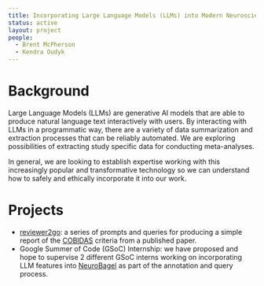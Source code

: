 ```yaml
---
title: Incorporating Large Language Models (LLMs) into Modern Neuroscience
status: active
layout: project
people:
  - Brent McPherson
  - Kendra Oudyk
---
```


# Background
Large Language Models (LLMs) are generative AI models that are able to
produce natural language text interactively with users. By interacting
with LLMs in a programmatic way, there are a variety of data
summarization and extraction processes that can be reliably
automated. We are exploring possibilities of extracting study specific
data for conducting meta-analyses.

In general, we are looking to establish expertise working with this
increasingly popular and transformative technology so we can
understand how to safely and ethically incorporate it into our work.

# Projects

- [reviewer2go](https://github.com/bcmcpher/reviewer2go): a series of prompts and queries for producing a simple
  report of the
  [COBIDAS](https://www.humanbrainmapping.org/i4a/pages/index.cfm?pageid=3728)
  criteria from a published paper.
- Google Summer of Code (GSoC) Internship: we have proposed and hope
  to supervise 2 different GSoC interns working on incorporating LLM
  features into
  [NeuroBagel](https://www.neurobagel.org/documentation/) as part of
  the annotation and query process.
